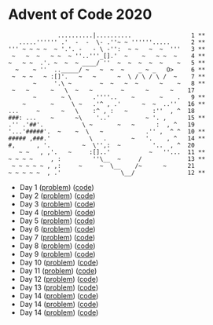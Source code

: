 # Advent of Code 2020

```
              ..........|..........                 1 **
   .....'''''' .'  -  -  \- .''~ ~ ''''''.....      2 **
''' ~ ~ ~ ~  ~ '.'. -   - \ -'':  ~ ~   ~  ~  '''   3 **
 ~   ~  ~   ~ ~  ~ ''..'''_[].'  ~    ~   ~ ~  ~    4 **
~   ~ ~  .'. ~  ~  ~ ____/ ''  ~  ~  ~  ~  ~    ~   5 **
  ~    ~ ''  .._____/ ~   ~  ~  ~    _ ~ _   O>     6 **
 ~  ~ ~   ~ :[]'.   ~   ~      ~  \ / \ / \ /  ~    7 **
       ~     '.\ ~        ~  ~   ~  ~      ~    ~   8 **
 ~   ~      ~   \  ~   ~        ~      ~      ~    17 
       ~       ~ \      .''''..    ~       ~    .   9 **
    ~       ~     \ ~   .'^ , .'      ~  ~  ..''   16 **
...     ~      ~   \    :^ , :   ~       :''  , ^  18
###: ...    ~      ~\    '..'          ~ '. ,      15 **
.'' .'##'.           \ ~       ~   ~      :  , ^   19
'...'#####'.  ~    ~  \   ~            .'' ,  ^ ^  10 **
##### ,###.'           \   .       ~   '.    , ^   14 **
#,      , '.         ~  \'',:  ~         '..  , ^  20
   ~ ~   , ,'.   ~     :[]..'           ~   ''...  11 **
~ ~ ~ ~     , :         ''\__  ~     /             13 **
 ~ ~ ~ ~ ~ , ,:     ~     ~  \__    /~      ~      21
~ ~ ~ ~ ~  , .'                 \__/               12 **
```

- Day 1 ([problem](day1.md)) ([code](day1.js))
- Day 2 ([problem](day2.md)) ([code](day2.js))
- Day 3 ([problem](day3.md)) ([code](day3.js))
- Day 4 ([problem](day4.md)) ([code](day4.js))
- Day 5 ([problem](day5.md)) ([code](day5.js))
- Day 6 ([problem](day6.md)) ([code](day6.js))
- Day 7 ([problem](day7.md)) ([code](day7.js))
- Day 8 ([problem](day8.md)) ([code](day8.js))
- Day 9 ([problem](day9.md)) ([code](day9.js))
- Day 10 ([problem](day10.md)) ([code](day10.js))
- Day 11 ([problem](day11.md)) ([code](day11.js))
- Day 12 ([problem](day12.md)) ([code](day12.js))
- Day 13 ([problem](day13.md)) ([code](day13.js))
- Day 14 ([problem](day14.md)) ([code](day14.js))
- Day 14 ([problem](day15.md)) ([code](day15.js))
- Day 14 ([problem](day16.md)) ([code](day16.js))
